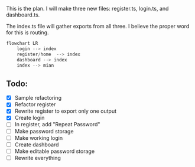 This is the plan. I will make three new files: register.ts, login.ts, and dashboard.ts.

The index.ts file will gather exports from all three. I believe the proper word for this is routing.

```mermaid.js
flowchart LR
    login --> index
    register/home  --> index
    dashboard --> index
    index --> mian
```

## Todo:
- [x] Sample refactoring
- [x] Refactor register
- [x] Rewrite register to export only one output
- [x] Create login
- [ ] In register, add "Repeat Password"
- [ ] Make password storage
- [ ] Make working login
- [ ] Create dashboard
- [ ] Make editable password storage
- [ ] Rewrite everything